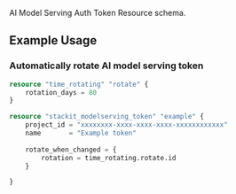 AI Model Serving Auth Token Resource schema.

## Example Usage

### Automatically rotate AI model serving token
```terraform
resource "time_rotating" "rotate" {
    rotation_days = 80
}

resource "stackit_modelserving_token" "example" {
    project_id = "xxxxxxxx-xxxx-xxxx-xxxx-xxxxxxxxxxxx"
    name       = "Example token"
    
    rotate_when_changed = {
        rotation = time_rotating.rotate.id
    }

}
```
